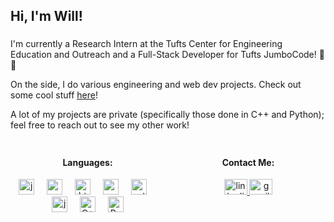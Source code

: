 <h2>Hi, I'm Will!</h2>

###

<p>I'm currently a Research Intern at the Tufts Center for Engineering Education and Outreach and a Full-Stack Developer for Tufts JumboCode! 🐘🐘</p>
<p>On the side, I do various engineering and web dev projects. Check out some cool stuff
  <a href="https://www.goldmanwilliam.com/" rel="noopener noreferrer" target="_blank"> here</a>!</p>
<p>A lot of my projects are private (specifically those done in C++ and Python); feel free to reach out to see my other work!</p>

###

<div style="display: flex;">
  <div style="flex: 1; text-align: center;">
  <h4>Languages:</h4>
    <img src="https://cdn.jsdelivr.net/gh/devicons/devicon/icons/javascript/javascript-original.svg" height="25px" alt="javascript logo"  />
    <img width="12px" />
    <img src="https://cdn.jsdelivr.net/gh/devicons/devicon/icons/react/react-original.svg" height="25px" alt="reactjs logo"  />
    <img width="12px" />
    <img src="https://cdn.jsdelivr.net/gh/devicons/devicon/icons/html5/html5-original.svg" height="25px" alt="html5 logo"  />
    <img width="12px" />
    <img src="https://cdn.jsdelivr.net/gh/devicons/devicon/icons/css3/css3-original.svg" height="25px" alt="css3 logo"  />
    <img width="12px" />
    <img src="https://cdn.jsdelivr.net/gh/devicons/devicon/icons/python/python-original.svg" height="25px" alt="python logo"  />
    <img width="12px" />
    <img src="https://cdn.jsdelivr.net/gh/devicons/devicon/icons/java/java-original.svg" height="25px" alt="java logo"  />
    <img width="12px" />
    <img src="https://raw.githubusercontent.com/isocpp/logos/master/cpp_logo.png" height="25px" alt="C++ Logo"/>
    <img width="12px" />
    <img src="https://github.com/rust-lang/rust-artwork/blob/master/logo/rust-logo-128x128.png?raw=true" height="25px" alt="Rust Logo"/>
  </div>

  <div style="flex: 1; margin-left: 10px; text-align: center;">
  <h4>Contact Me:</h4>
    <a href="https://www.linkedin.com/in/william-goldman-79125a283/" target="_blank">
      <img src="https://raw.githubusercontent.com/maurodesouza/profile-readme-generator/master/src/assets/icons/social/linkedin/default.svg" width="37" height="25" alt="linkedin logo"  />
    </a>
    <a href="mailto:goldmanwilliam3@gmail.com" target="_blank">
      <img src="https://raw.githubusercontent.com/maurodesouza/profile-readme-generator/master/src/assets/icons/social/gmail/default.svg" width="37" height="25" alt="gmail logo"  />
    </a>
  </div>
</div>
